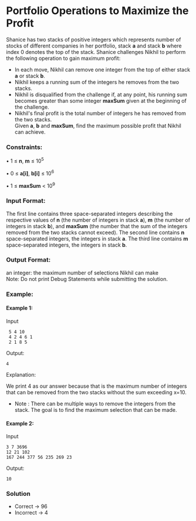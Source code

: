 # Portfolio Operations to Maximize the Profit

Shanice has two stacks of positive integers which represents number of stocks of different companies in her portfolio, stack **a** and stack **b** where index 0 denotes the top of the stack. Shanice challenges Nikhil to perform the following operation to gain maximum profit:
*	In each move, Nikhil can remove one integer from the top of either stack **a** or stack **b**.
*	Nikhil keeps a running sum of the integers he removes from the two stacks.
*	Nikhil  is disqualified from the challenge if, at any point, his running sum becomes greater than some integer **maxSum** given at the beginning of the challenge.
*	Nikhil's final profit is the total number of integers he has removed from the two stacks.<br>
Given **a**, **b** and **maxSum**, find the maximum possible profit that Nikhil can achieve.

### Constraints:

• 1 ≤ **n**, **m** ≤ 10<sup>5</sup>

• 0 ≤ **a[i]**, **b[i]** ≤ 10<sup>6</sup>

• 1 ≤ **maxSum** < 10<sup>9</sup>

### Input Format:
The first line contains three space-separated integers describing the respective values of **n** (the number of integers in stack **a**), **m** (the number of integers in stack **b**), and **maxSum** (the number that the sum of the integers removed from the two stacks cannot exceed).
The second line contains **n** space-separated integers, the integers in stack **a**.
The third line contains **m** space-separated integers, the integers in stack **b**.


### Output Format:

an integer: the maximum number of selections Nikhil can make  
Note: Do not print Debug Statements while submitting the solution.


### Example:
#### Example 1:
Input
```
 5 4 10
 4 2 4 6 1
 2 1 8 5
```
Output:
```
4
```

Explanation:

 We print 4 as our answer because that is the maximum number of integers that can be removed from the two stacks without the sum exceeding x=10.

* Note : There can be multiple ways to remove the integers from the stack. The goal is to find the maximum selection that can be made.

#### Example 2:
Input
```
3 7 3696
12 21 102
167 244 377 56 235 269 23
```
Output:
```
10
```

### Solution
- Correct -> 96
- Incorrect -> 4